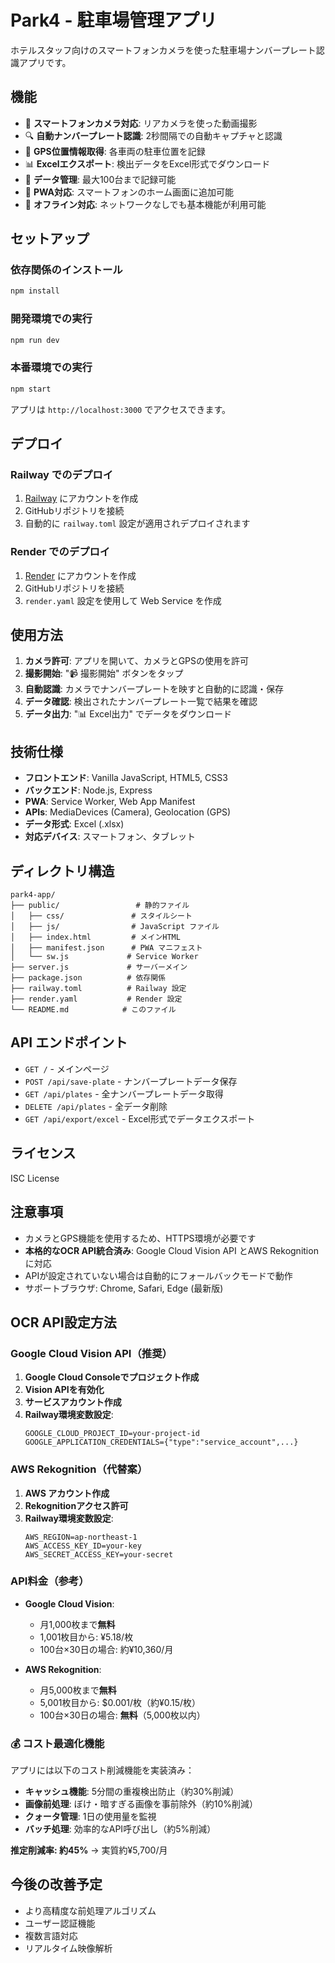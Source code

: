 # Park4 - 駐車場管理アプリ

ホテルスタッフ向けのスマートフォンカメラを使った駐車場ナンバープレート認識アプリです。

## 機能

- 📱 **スマートフォンカメラ対応**: リアカメラを使った動画撮影
- 🔍 **自動ナンバープレート認識**: 2秒間隔での自動キャプチャと認識
- 📍 **GPS位置情報取得**: 各車両の駐車位置を記録
- 📊 **Excelエクスポート**: 検出データをExcel形式でダウンロード
- 💾 **データ管理**: 最大100台まで記録可能
- 📲 **PWA対応**: スマートフォンのホーム画面に追加可能
- 🔄 **オフライン対応**: ネットワークなしでも基本機能が利用可能

## セットアップ

### 依存関係のインストール

```bash
npm install
```

### 開発環境での実行

```bash
npm run dev
```

### 本番環境での実行

```bash
npm start
```

アプリは `http://localhost:3000` でアクセスできます。

## デプロイ

### Railway でのデプロイ

1. [Railway](https://railway.app) にアカウントを作成
2. GitHubリポジトリを接続
3. 自動的に `railway.toml` 設定が適用されデプロイされます

### Render でのデプロイ

1. [Render](https://render.com) にアカウントを作成
2. GitHubリポジトリを接続
3. `render.yaml` 設定を使用して Web Service を作成

## 使用方法

1. **カメラ許可**: アプリを開いて、カメラとGPSの使用を許可
2. **撮影開始**: "📹 撮影開始" ボタンをタップ
3. **自動認識**: カメラでナンバープレートを映すと自動的に認識・保存
4. **データ確認**: 検出されたナンバープレート一覧で結果を確認
5. **データ出力**: "📊 Excel出力" でデータをダウンロード

## 技術仕様

- **フロントエンド**: Vanilla JavaScript, HTML5, CSS3
- **バックエンド**: Node.js, Express
- **PWA**: Service Worker, Web App Manifest
- **APIs**: MediaDevices (Camera), Geolocation (GPS)
- **データ形式**: Excel (.xlsx)
- **対応デバイス**: スマートフォン、タブレット

## ディレクトリ構造

```
park4-app/
├── public/                 # 静的ファイル
│   ├── css/               # スタイルシート
│   ├── js/                # JavaScript ファイル
│   ├── index.html         # メインHTML
│   ├── manifest.json      # PWA マニフェスト
│   └── sw.js             # Service Worker
├── server.js             # サーバーメイン
├── package.json          # 依存関係
├── railway.toml          # Railway 設定
├── render.yaml           # Render 設定
└── README.md            # このファイル
```

## API エンドポイント

- `GET /` - メインページ
- `POST /api/save-plate` - ナンバープレートデータ保存
- `GET /api/plates` - 全ナンバープレートデータ取得
- `DELETE /api/plates` - 全データ削除
- `GET /api/export/excel` - Excel形式でデータエクスポート

## ライセンス

ISC License

## 注意事項

- カメラとGPS機能を使用するため、HTTPS環境が必要です
- **本格的なOCR API統合済み**: Google Cloud Vision API とAWS Rekognitionに対応
- APIが設定されていない場合は自動的にフォールバックモードで動作
- サポートブラウザ: Chrome, Safari, Edge (最新版)

## OCR API設定方法

### Google Cloud Vision API（推奨）

1. **Google Cloud Consoleでプロジェクト作成**
2. **Vision APIを有効化**
3. **サービスアカウント作成**
4. **Railway環境変数設定**:
   ```
   GOOGLE_CLOUD_PROJECT_ID=your-project-id
   GOOGLE_APPLICATION_CREDENTIALS={"type":"service_account",...}
   ```

### AWS Rekognition（代替案）

1. **AWS アカウント作成**
2. **Rekognitionアクセス許可**
3. **Railway環境変数設定**:
   ```
   AWS_REGION=ap-northeast-1
   AWS_ACCESS_KEY_ID=your-key
   AWS_SECRET_ACCESS_KEY=your-secret
   ```

### API料金（参考）
- **Google Cloud Vision**: 
  - 月1,000枚まで**無料**
  - 1,001枚目から: ¥5.18/枚
  - 100台×30日の場合: 約¥10,360/月
  
- **AWS Rekognition**: 
  - 月5,000枚まで**無料**
  - 5,001枚目から: $0.001/枚（約¥0.15/枚）
  - 100台×30日の場合: **無料**（5,000枚以内）

### 💰 コスト最適化機能
アプリには以下のコスト削減機能を実装済み：
- **キャッシュ機能**: 5分間の重複検出防止（約30%削減）
- **画像前処理**: ぼけ・暗すぎる画像を事前除外（約10%削減）
- **クォータ管理**: 1日の使用量を監視
- **バッチ処理**: 効率的なAPI呼び出し（約5%削減）

**推定削減率: 約45%** → 実質約¥5,700/月

## 今後の改善予定

- より高精度な前処理アルゴリズム
- ユーザー認証機能
- 複数言語対応
- リアルタイム映像解析